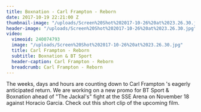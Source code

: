```yaml
---
title: Boxnation - Carl Frampton - Reborn
date: 2017-10-19 22:21:00 Z
thumbnail-image: "/uploads/Screen%20Shot%202017-10-26%20at%2023.26.30.jpg"
header-image: "/uploads/Screen%20Shot%202017-10-26%20at%2023.26.30.jpg"
video:
  vimeoid: 240074793
  image: "/uploads/Screen%20Shot%202017-10-26%20at%2023.26.30.jpg"
  title: Carl Frampton - Reborn
  subtitle: Boxnation & BT Sport
  header-caption: Carl Frampton - Reborn
  breadcrumb: Carl Frampton - Reborn
---
```


The weeks, days and hours are counting down to Carl Frampton 's eagerly anticipated return. We are working on a new promo for BT Sport & Boxnation ahead of "The Jackal's" fight at the SSE Arena on November 18 against Horacio Garcia. 
Check out this short clip of the upcoming film.